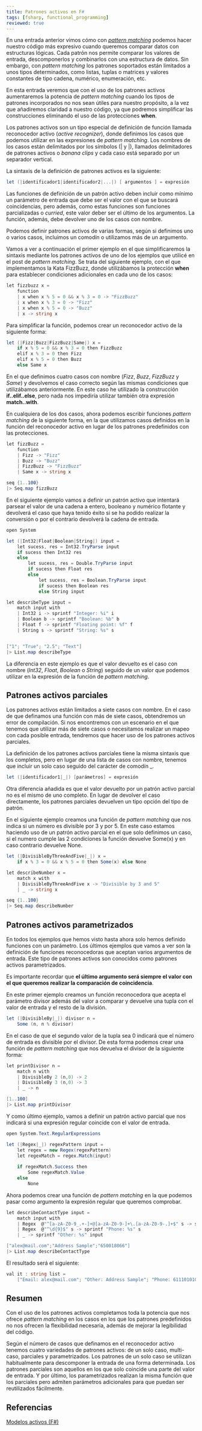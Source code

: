 ```yaml
---
title: Patrones activos en F#
tags: [fsharp, functional_programming]
reviewed: true
---
```

En una entrada anterior vimos cómo con [_pattern matching_](/pattern-matching-con-fsharp "Pattern matching con F#") podemos hacer nuestro código más expresivo cuando queremos comparar datos con estructuras lógicas. Cada patrón nos permite comparar los valores de entrada, descomponerlos y combinarlos con una estructura de datos. Sin embargo, con _pattern matching_ los patrones soportados están limitados a unos tipos determinados, como listas, tuplas o matrices y valores constantes de tipo cadena, numérico, enumeración, etc.

En esta entrada veremos que con el uso de los patrones activos aumentaremos la potencia de _pattern matching_ cuando los tipos de patrones incorporados no nos sean útiles para nuestro propósito, a la vez que añadiremos claridad a nuestro código, ya que podremos simplificar las construcciones eliminando el uso de las protecciones **when**.

Los patrones activos son un tipo especial de definición de función llamada reconocedor activo (_active recognizer_), donde definimos los casos que podemos utilizar en las expresiones de _pattern matching_. Los nombres de los casos están delimitados por los símbolos (\| y \|), llamados delimitadores de patrones activos o _banana clips_ y cada caso está separado por un separador vertical.

La sintaxis de la definición de patrones activos es la siguiente:

```csharp
let (|identificador1|identificador2|...|) [ argumentos ] = expresión
```

Las funciones de definición de un patrón activo deben incluir como mínimo un parámetro de entrada que debe ser el valor con el que se buscará coincidencias, pero además, como estas funciones son funciones parcializadas o _curried_, este valor deber ser el último de los argumentos. La función, además, debe devolver uno de los casos con nombre.

Podemos definir patrones activos de varias formas, según si definimos uno o varios casos, incluimos un comodín o utilizamos más de un argumento.

Vamos a ver a continuación el primer ejemplo en el que simplificaremos la sintaxis mediante los patrones activos de uno de los ejemplos que utilicé en el post de _pattern matching_. Se trata del siguiente ejemplo, con el que implementamos la Kata FizzBuzz, donde utilizábamos la protección **when** para establecer condiciones adicionales en cada uno de los casos:

```csharp
let fizzbuzz x =
    function
    | x when x % 5 = 0 && x % 3 = 0 -> "FizzBuzz"
    | x when x % 3 = 0 -> "Fizz"
    | x when x % 5 = 0 -> "Buzz"
    | x -> string x
```

Para simplificar la función, podemos crear un reconocedor activo de la siguiente forma:

```csharp
let (|Fizz|Buzz|FizzBuzz|Same|) x = 
    if x % 5 = 0 && x % 3 = 0 then FizzBuzz 
    elif x % 3 = 0 then Fizz 
    elif x % 5 = 0 then Buzz
    else Same x
```

En el que definimos cuatro casos con nombre (_Fizz_, _Buzz_, _FizzBuzz_ y _Same_) y devolvemos el caso correcto según las mismas condiciones que utilizábamos anteriormente. En este caso he utilizado la construcción **if..elif..else**, pero nada nos impediría utilizar también otra expresión **match..with**.

En cualquiera de los dos casos, ahora podemos escribir funciones _pattern matching_ de la siguiente forma, en la que utilizamos casos definidos en la función del reconocedor activo en lugar de los patrones predefinidos con las protecciones.

```csharp
let fizzBuzz =
    function
    | Fizz -> "Fizz"
    | Buzz -> "Buzz"
    | FizzBuzz -> "FizzBuzz"
    | Same x -> string x

seq {1..100}
|> Seq.map fizzBuzz
```

En el siguiente ejemplo vamos a definir un patrón activo que intentará parsear el valor de una cadena a entero, booleano y numérico flotante y devolverá el caso que haya tenido éxito si se ha podido realizar la conversión o por el contrario devolverá la cadena de entrada.

```csharp
open System

let (|Int32|Float|Boolean|String|) input =
    let sucess, res = Int32.TryParse input
    if sucess then Int32 res
    else 
        let sucess, res = Double.TryParse input
        if sucess then Float res
        else
            let sucess, res = Boolean.TryParse input
            if sucess then Boolean res
            else String input

let describeType input =
    match input with
    | Int32 i -> sprintf "Integer: %i" i
    | Boolean b -> sprintf "Boolean: %b" b
    | Float f -> sprintf "Floating point: %f" f
    | String s -> sprintf "String: %s" s


["1"; "True"; "2.5"; "Text"]
|> List.map describeType
```

La diferencia en este ejemplo es que el valor devuelto es el caso con nombre (_Int32_, _Float_, _Boolean_ o _String_) seguido de un valor que podemos utilizar en la expresión de la función de _pattern matching_.

Patrones activos parciales
--------------------------

Los patrones activos están limitados a siete casos con nombre. En el caso de que definamos una función con más de siete casos, obtendremos un error de compilación. Si nos encontremos con un escenario en el que tenemos que utilizar más de siete casos o necesitamos realizar un mapeo con cada posible entrada, tendremos que hacer uso de los patrones activos parciales.

La definición de los patrones activos parciales tiene la misma sintaxis que los completos, pero en lugar de una lista de casos con nombre, tenemos que incluir un solo caso seguido del carácter de comodín \_.

```csharp
let (|identificador1|_|) [parámetros] = expresión
```

Otra diferencia añadida es que el valor devuelto por un patrón activo parcial no es el mismo de uno completo. En lugar de devolver el caso directamente, los patrones parciales devuelven un tipo opción del tipo de patrón.

En el siguiente ejemplo creamos una función de _pattern matching_ que nos indica si un número es divisible por 3 y por 5. En este caso estamos haciendo uso de un patrón activo parcial en el que solo definimos un caso, si el numero cumple las 2 condiciones la función devuelve Some(x) y en caso contrario devuelve None.

```csharp
let (|DivisibleByThreeAndFive|_|) x = 
    if x % 3 = 0 && x % 5 = 0 then Some(x) else None

let describeNumber x =
    match x with
    | DivisibleByThreeAndFive x -> "Divisible by 3 and 5"
    | _ -> string x

seq {1..100}
|> Seq.map describeNumber
```

Patrones activos parametrizados
-------------------------------

En todos los ejemplos que hemos visto hasta ahora solo hemos definido funciones con un parámetro. Los últimos ejemplos que vamos a ver son la definición de funciones reconocedoras que aceptan varios argumentos de entrada. Este tipo de patrones activos son conocidos como patrones activos parametrizados.

Es importante recordar que **el último argumento será siempre el valor con el que queremos realizar la comparación de coincidencia**.

En este primer ejemplo creamos un función reconocedora que acepta el parámetro divisor además del valor a comparar y devuelve una tupla con el valor de entrada y el resto de la división.

```csharp
let (|DivisibleBy|_|) divisor n =
    Some (n, n % divisor)
```

En el caso de que el segundo valor de la tupla sea 0 indicará que el número de entrada es divisible por el divisor. De esta forma podemos crear una función de _pattern matching_ que nos devuelva el divisor de la siguiente forma:

```csharp
let printDivisor n =
    match n with
    | DivisibleBy 2 (n,0) -> 2
    | DivisibleBy 3 (n,0) -> 3
    | _ -> n

[1..100]
|> List.map printDivisor
```

Y como último ejemplo, vamos a definir un patrón activo parcial que nos indicará si una expresión regular coincide con el valor de entrada.

```csharp
open System.Text.RegularExpressions

let (|Regex|_|) regexPattern input =
    let regex = new Regex(regexPattern)
    let regexMatch = regex.Match(input)
    
    if regexMatch.Success then
        Some regexMatch.Value
    else
        None
```

Ahora podemos crear una función de _pattern matching_ en la que podemos pasar como argumento la expresión regular que queremos comprobar.

```csharp
let describeContactType input =
    match input with
    | Regex  @"^[a-zA-Z0-9_.+-]+@[a-zA-Z0-9-]+\.[a-zA-Z0-9-.]+$" s -> sprintf "Email: %s" s
    | Regex  @"^\d{9}$" s -> sprintf "Phone: %s" s
    | _ -> sprintf "Other: %s" input

["alex@mail.com";"Address Sample";"650018066"]
|> List.map describeContactType
```

El resultado será el siguiente:

```csharp
val it : string list =
    ["Email: alex@mail.com"; "Other: Address Sample"; "Phone: 611101010"]
```

Resumen
-------

Con el uso de los patrones activos completamos toda la potencia que nos ofrece _pattern matching_ en los casos en los que los patrones predefinidos no nos ofrecen la flexibilidad necesaria, además de mejorar la legibilidad del código.

Según el número de casos que definamos en el reconocedor activo tenemos cuatro variedades de patrones activos: de un solo caso, multi-caso, parciales y parametrizados. Los patrones de un solo caso se utilizan habitualmente para descomponer la entrada de una forma determinada. Los patrones parciales son aquellos en los que solo coincide una parte del valor de entrada. Y por último, los parametrizados realizan la misma función que los parciales pero admiten parámetros adicionales para que puedan ser reutilizados fácilmente.

Referencias
-----------

[Modelos activos (F#)](http://msdn.microsoft.com/es-es/library/dd233248.aspx)
